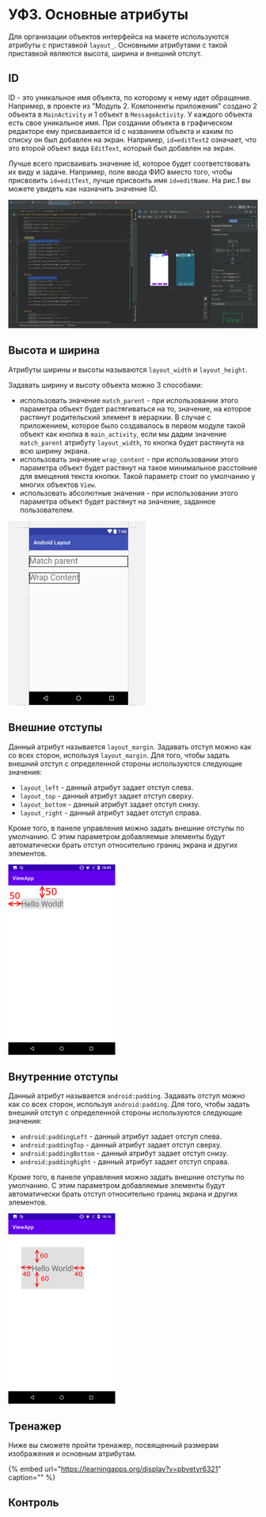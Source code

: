 # УФ3. Основные атрибуты

Для организации объектов интерфейса на макете используются атрибуты с приставкой `layout_`. Основными атрибутами с такой приставкой являются высота, ширина и внешний отспут.

## ID

ID - это уникальное имя объекта, по которому к нему идет обращение. Например, в проекте из "Модуль 2. Компоненты приложения" создано 2 объекта в `MainActivity` и 1 объект в `MessageActivity`. У каждого объекта есть свое уникальное имя. При создании объекта в графическом редакторе ему присваивается id с названием объекта и каким по списку он был добавлен на экран. Например, `id=editText2` означает, что это второй объект вида `EditText`, который был добавлен на экран.

Лучше всего присваивать значение id, которое будет соответствовать их виду и задаче. Например, поле ввода ФИО вместо того, чтобы присвовить `id=editText`, лучше присвоить имя `id=editName`. На рис.1 вы можете увидеть как назначить значение ID.

![&#x420;&#x438;&#x441;. 1. &#x41D;&#x430;&#x438;&#x43C;&#x435;&#x43D;&#x43E;&#x432;&#x430;&#x43D;&#x438;&#x435; ID](../../.gitbook/assets/image%20%2828%29.png)

## Высота и ширина

Атрибуты ширины и высоты называются `layout_width` и `layout_height`.

Задавать ширину и высоту объекта можно 3 способами:

* использовать значение `match_parent` - при использовании этого параметра объект будет растягиваться на то, значение, на которое растянут родительский элемент в иерархии. В случае с приложением, которое было создавалось в первом модуле такой объект как кнопка в `main_activity`, если мы дадим значение `match_parent` атрибуту `layout_width`, то кнопка будет растянута на всю ширину экрана.
* использовать значение `wrap_content` - при использовании этого параметра объект будет растянут на такое минимальное расстояние для вмещения текста кнопки. Такой параметр стоит по умолчанию у многих объектов `View`.
* использовать абсолютные значения - при использовании этого параметра объект будет растянут на значение, заданное пользователем.

![&#x420;&#x438;&#x441;. 2. &#x41F;&#x440;&#x438;&#x43C;&#x435;&#x440; &#x438;&#x441;&#x43F;&#x43E;&#x43B;&#x44C;&#x437;&#x43E;&#x432;&#x430;&#x43D;&#x438;&#x44F; match\_parent &#x438; wrap\_content](../../.gitbook/assets/image%20%2821%29.png)

## Внешние отступы

Данный атрибут называется `layout_margin`. Задавать отступ можно как со всех сторон, используя `layout_margin`. Для того, чтобы задать внешний отступ с определенной стороны используются следующие значения:

* `layout_left` - данный атрибут задает отступ слева.
* `layout_top` - данный атрибут задает отступ сверху.
* `layout_bottom` - данный атрибут задает отступ снизу.
* `layout_right` - данный атрибут задает отступ справа.

Кроме того, в панеле управления можно задать внешние отступы по умолчанию. С этим параметром добавляемые элементы будут автоматически брать отступ относительно границ экрана и других элементов.

![&#x420;&#x438;&#x441;. 3. &#x412;&#x435;&#x440;&#x445;&#x43D;&#x438;&#x439; &#x438; &#x43F;&#x440;&#x430;&#x432;&#x44B;&#x439; &#x432;&#x43D;&#x435;&#x448;&#x43D;&#x438;&#x439; &#x43E;&#x442;&#x441;&#x442;&#x443;&#x43F; &#x43F;&#x43E; 50dp](../../.gitbook/assets/image%20%2820%29.png)

## Внутренние отступы

Данный атрибут называется `android:padding`. Задавать отступ можно как со всех сторон, используя `android:padding`. Для того, чтобы задать внешний отступ с определенной стороны используются следующие значения:

* `android:paddingLeft` - данный атрибут задает отступ слева.
* `android:paddingTop` - данный атрибут задает отступ сверху.
* `android:paddingBottom` - данный атрибут задает отступ снизу.
* `android:paddingRight` - данный атрибут задает отступ справа.

Кроме того, в панеле управления можно задать внешние отступы по умолчанию. С этим параметром добавляемые элементы будут автоматически брать отступ относительно границ экрана и других элементов.

![&#x420;&#x438;&#x441;. 4. &#x41F;&#x440;&#x438;&#x43C;&#x435;&#x440; &#x432;&#x43D;&#x443;&#x442;&#x440;&#x435;&#x43D;&#x43D;&#x435;&#x433;&#x43E; &#x434;&#x43E;&#x441;&#x442;&#x443;&#x43F;&#x430;. &#x421;&#x432;&#x435;&#x440;&#x445;&#x443; &#x438; &#x441;&#x43D;&#x438;&#x437;&#x443; &#x43F;&#x43E; 60dp &#x438; &#x441;&#x43B;&#x435;&#x432;&#x430; &#x438; &#x441;&#x43F;&#x440;&#x430;&#x432;&#x430; &#x43F;&#x43E; 40dp](../../.gitbook/assets/vneshnii_otstup.png)

## Тренажер

Ниже вы сможете пройти тренажер, посвященный размерам изображения и основным атрибутам.

{% embed url="https://learningapps.org/display?v=pbvetyr6321" caption="" %}

## Контроль

